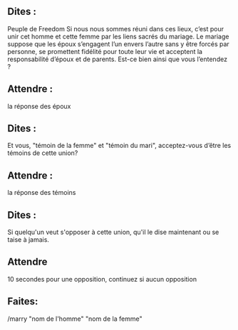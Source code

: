 ## Dites : 
Peuple de Freedom 
Si nous nous sommes réuni dans ces lieux, c’est pour unir cet homme et cette femme par les liens sacrés du mariage. 
Le mariage suppose que les époux s’engagent l’un envers l’autre sans y être forcés par personne, 
se promettent fidélité pour toute leur vie et acceptent la responsabilité d’époux et de parents. 
Est-ce bien ainsi que vous l’entendez ? 


## Attendre :
la réponse des époux


## Dites : 
Et vous, "témoin de la femme" et "témoin du mari", acceptez-vous d’être les témoins de cette union? 


## Attendre :
la réponse des témoins


## Dites : 
Si quelqu'un veut s'opposer à cette union, qu'il le dise maintenant ou se taise à jamais. 


## Attendre 
10 secondes pour une opposition, continuez si aucun opposition


## Faites: 
/marry "nom de l'homme" "nom de la femme"

